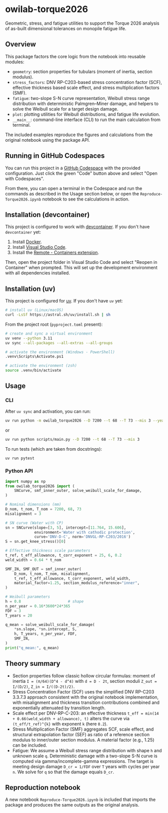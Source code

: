 # owilab-torque2026

Geometric, stress, and fatigue utilities to support the Torque 2026 analysis of as-built dimensional tolerances on monopile fatigue life.

## Overview

This package factors the core logic from the notebook into reusable modules:

- `geometry`: section properties for tubulars (moment of inertia, section modulus).
- `stress_factors`: DNV RP-C203-based stress concentration factor (SCF), effective thickness based scale effect, and stress multiplication factors (SMF).
- `fatigue`: two-slope S-N curve representation, Weibull stress range distribution with deterministic Palmgren–Miner damage, and helpers to solve the Weibull scale for a target design damage.
- `plot`: plotting utilities for Weibull distributions, and fatigue life evolution.
- `__main__`: command-line interface (CLI) to run the main calculation from terminal.

The included examples reproduce the figures and calculations from the original notebook using the package API.

## Running in GitHub Codespaces

You can run this project in a [GitHub Codespace](https://docs.github.com/en/codespaces) with the provided configuration. Just click the green "Code" button above and select "Open with Codespaces".

From there, you can open a terminal in the Codespace and run the commands as described in the Usage section below, or open the `Reproduce-Torque2026.ipynb` notebook to see the calculations in action.

## Installation (devcontainer)

This project is configured to work with [devcontainer](https://code.visualstudio.com/docs/remote/devcontainer-overview). If you don't have `devcontainer` yet:

1. Install [Docker](https://docs.docker.com/get-docker/).
2. Install [Visual Studio Code](https://code.visualstudio.com/).
3. Install the [Remote - Containers extension](https://marketplace.visualstudio.com/items?itemName=ms-vscode-remote.remote-containers).

Then, open the project folder in Visual Studio Code and select "Reopen in Container" when prompted. This will set up the development environment with all dependencies installed.

## Installation (uv)

This project is configured for [uv](https://github.com/astral-sh/uv). If you don't have `uv` yet:

```bash
# install uv (Linux/macOS)
curl -LsSf https://astral.sh/uv/install.sh | sh
```

From the project root (`pyproject.toml` present):

```bash
# create and sync a virtual environment
uv venv --python 3.11
uv sync --all-packages --all-extras --all-groups 

# activate the environment (Windows - PowerShell)
.venv\Scripts\Activate.ps1
```

```bash
# activate the environment (zsh)
source .venv/bin/activate
```

## Usage


### CLI

After `uv sync` and activation, you can run:

```bash
uv run python -m owilab_torque2026 --D 7200 --t 68 --T 73 --mis 3 --years 20 --FDF 3
```

or

```bash
uv run python scripts/main.py --D 7200 --t 68 --T 73 --mis 3
```

To run tests (which are taken from docstrings):

```bash
uv run pytest
```

### Python API

```python
import numpy as np
from owilab_torque2026 import (
    SNCurve, smf_inner_outer, solve_weibull_scale_for_damage,
)

# Nominal dimensions (mm)
D_nom, t_nom, T_nom = 7200, 68, 73
misalignment = 3

# SN curve (Water with CP)
sn = SNCurve(slope=[3, 5], intercept=[11.764, 15.606],
             environment='Water with cathodic protection',
             curve='DNV-D-C', norm='DNVGL-RP-C203/2016')
S = sn.get_knee_stress()[0]

# Effective thickness scale parameters
t_ref, t_eff_allowance, t_corr_exponent = 25, 6, 0.2
weld_width = 0.64 * t_nom

SMF_IN, SMF_OUT = smf_inner_outer(
    D_nom, t_nom, T_nom, misalignment,
    t_ref, t_eff_allowance, t_corr_exponent, weld_width,
    material_factor=1.25, section_modulus_reference="inner",
)

# Weibull parameters
h = 0.8                     # shape
n_per_year = 0.16*3600*24*365
FDF = 3
T_years = 20

q_mean = solve_weibull_scale_for_damage(
    *sn.slope, *sn.intercept, S,
    h, T_years, n_per_year, FDF,
    SMF_IN,
)
print("q_mean:", q_mean)
```

## Theory summary

- Section properties follow classic hollow circular formulas: moment of inertia `I = (π/64)(D^4 - d^4)` with `d = D - 2t`, section moduli `Z_out = I/(D/2)`, `Z_in = I/((D-2t)/2)`.
- Stress Concentration Factor (SCF) uses the simplified DNV RP-C203 3.3.7.3 approach consistent with the original notebook implementation, with misalignment and thickness transition contributions combined and exponentially attenuated by transition length.
- Scale effect per DNV-RP-C-203: an effective thickness `t_eff = min(14 + 0.66(weld_width + allowance), t)` alters the curve via `(t_eff/t_ref)^{k}` with exponent `k` (here `0.2`).
- Stress Multiplication Factor (SMF) aggregates SCF, scale effect, and structural extrapolation factor (SEF) as ratio of a reference section modulus to inner/outer section modulus. A material factor (e.g., 1.25) can be included.
- Fatigue: We assume a Weibull stress range distribution with shape `h` and unknown scale `q`. Deterministic damage with a two-slope S-N curve is computed via gamma/incomplete-gamma expressions. The target is meeting design damage `D_cr = 1/FDF` over `T` years with cycles per year `n`. We solve for `q` so that the damage equals `D_cr`.

## Reproduction notebook

A new notebook `Reproduce-Torque2026.ipynb` is included that imports the package and produces the same outputs as the original analysis.
